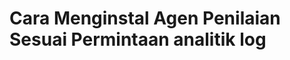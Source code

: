 #  <a name="how-to-install-the-log-analytics-on-demand-assessment-agent"></a>Cara Menginstal Agen Penilaian Sesuai Permintaan analitik log

 
<iframe width="420" height="450" src="https://www.youtube.com/embed/c8XvB5M_7NQ?rel=0" frameborder="0" allowfullscreen target="_blank></iframe>
